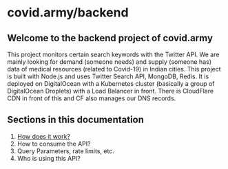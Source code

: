 # covid.army/backend
## Welcome to the backend project of covid.army

This project monitors certain search keywords with the Twitter API. We are mainly looking for demand (someone needs) and supply (someone has) data of medical resources (related to Covid-19) in Indian cities. This project is built with Node.js and uses Twitter Search API, MongoDB, Redis. It is deployed on DigitalOcean with a Kubernetes cluster (basically a group of DigitalOcean Droplets) with a Load Balancer in front. There is CloudFlare CDN in front of this and CF also manages our DNS records.

## Sections in this documentation
1. [How does it work?](how-it-works.md)
2. How to consume the API?
3. Query Parameters, rate limits, etc.
4. Who is using this API?
